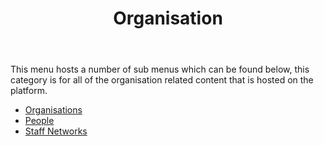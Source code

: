 ﻿---
title: Organisation
---

This menu hosts a number of sub menus which can be found below, this category is for all of the organisation related content that is hosted on the platform. 

- [Organisations](organisations)
- [People](people)
- [Staff Networks](staff-networks)
